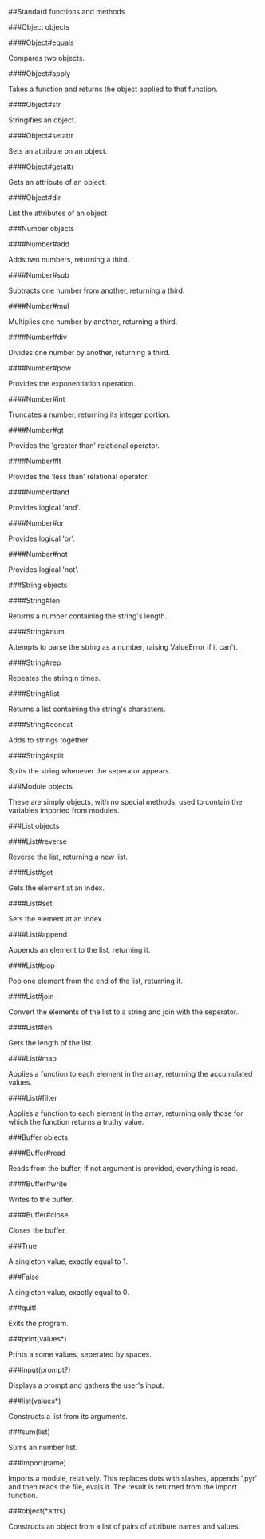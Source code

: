 ##Standard functions and methods

###Object objects

####Object#equals

Compares two objects.

####Object#apply

Takes a function and returns the object applied to that function.

####Object#str

Stringifies an object.

####Object#setattr

Sets an attribute on an object.

####Object#getattr

Gets an attribute of an object.

####Object#dir

List the attributes of an object

###Number objects

####Number#add

Adds two numbers, returning a third.

####Number#sub

Subtracts one number from another, returning a third.

####Number#mul

Multiplies one number by another, returning a third.

####Number#div

Divides one number by another, returning a third.

####Number#pow

Provides the exponentiation operation.

####Number#int

Truncates a number, returning its integer portion.

####Number#gt

Provides the 'greater than' relational operator.

####Number#lt

Provides the 'less than' relational operator.

####Number#and

Provides logical 'and'.

####Number#or

Provides logical 'or'.

####Number#not

Provides logical 'not'.

###String objects

####String#len

Returns a number containing the string's length.

####String#num

Attempts to parse the string as a number, raising ValueError if it can't.

####String#rep

Repeates the string n times.

####String#list

Returns a list containing the string's characters.

####String#concat

Adds to strings together

####String#split

Splits the string whenever the seperator appears.

###Module objects

These are simply objects, with no special methods, used to contain
the variables imported from modules.

###List objects

####List#reverse

Reverse the list, returning a new list.

####List#get

Gets the element at an index.

####List#set

Sets the element at an index.

####List#append

Appends an element to the list, returning it.

####List#pop

Pop one element from the end of the list, returning it.

####List#join

Convert the elements of the list to a string and join with the seperator.

####List#len

Gets the length of the list.

####List#map

Applies a function to each element in the array, returning the accumulated values.

####List#filter

Applies a function to each element in the array, returning only those for which the function returns a truthy value.

###Buffer objects

####Buffer#read

Reads from the buffer, if not argument is provided, everything is read.

####Buffer#write

Writes to the buffer.

####Buffer#close

Closes the buffer.

###True

A singleton value, exactly equal to 1.

###False

A singleton value, exactly equal to 0.

###quit!

Exits the program.

###print(values*)

Prints a some values, seperated by spaces.

###input(prompt?)

Displays a prompt and gathers the user's input.

###list(values*)

Constructs a list from its arguments.

###sum(list)

Sums an number list.

###import(name)

Imports a module, relatively. This replaces dots with slashes,
appends '.pyr' and then reads the file, evals it. The result is returned
from the import function.

###object(*attrs)

Constructs an object from a list of pairs of attribute names and values.